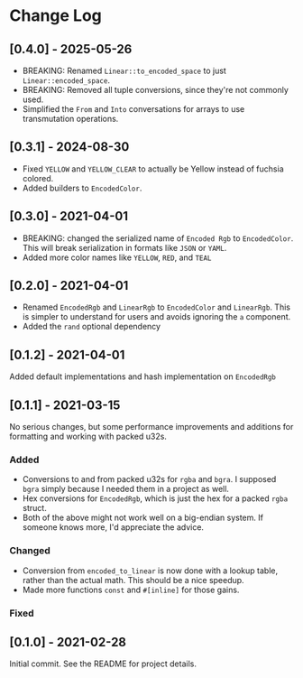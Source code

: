 # Change Log


## [0.4.0] - 2025-05-26

- BREAKING: Renamed `Linear::to_encoded_space` to just `Linear::encoded_space`.
- BREAKING: Removed all tuple conversions, since they're not commonly used.
- Simplified the `From` and `Into` conversations for arrays to use transmutation operations.

## [0.3.1] - 2024-08-30

- Fixed `YELLOW` and `YELLOW_CLEAR` to actually be Yellow instead of fuchsia colored.
- Added builders to `EncodedColor`.

## [0.3.0] - 2021-04-01

- BREAKING: changed the serialized name of `Encoded Rgb` to `EncodedColor`. This will break serialization in formats like `JSON` or `YAML`.
- Added more color names like `YELLOW`, `RED`, and `TEAL`

## [0.2.0] - 2021-04-01

- Renamed `EncodedRgb` and `LinearRgb` to `EncodedColor` and `LinearRgb`. This is simpler to understand for users and avoids ignoring the `a` component.
- Added the `rand` optional dependency

## [0.1.2] - 2021-04-01

Added default implementations and hash implementation on `EncodedRgb`

## [0.1.1] - 2021-03-15

No serious changes, but some performance improvements and additions for formatting
and working with packed u32s.

### Added

- Conversions to and from packed u32s for `rgba` and `bgra`. I supposed `bgra` simply
  because I needed them in a project as well.
- Hex conversions for `EncodedRgb`, which is just the hex for a packed `rgba` struct.
- Both of the above might not work well on a big-endian system. If someone knows more,
  I'd appreciate the advice.

### Changed

- Conversion from `encoded_to_linear` is now done with a lookup table, rather than the actual
  math. This should be a nice speedup.
- Made more functions `const` and `#[inline]` for those gains.

### Fixed

## [0.1.0] - 2021-02-28

Initial commit. See the README for project details.
